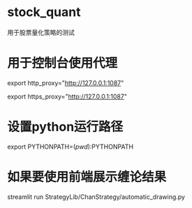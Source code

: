 # stock_quant
用于股票量化策略的测试

# 用于控制台使用代理
export http_proxy="http://127.0.0.1:1087"

export https_proxy="http://127.0.0.1:1087"

# 设置python运行路径
export PYTHONPATH=$(pwd):$PYTHONPATH

# 如果要使用前端展示缠论结果
[//]: # (cd StrategyLib/ChanStrategy/)
streamlit run StrategyLib/ChanStrategy/automatic_drawing.py